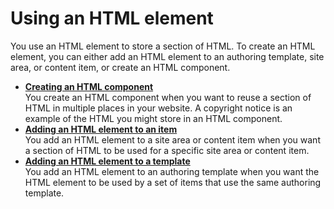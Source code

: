 # Using an HTML element


You use an HTML element to store a section of HTML. To create an HTML element, you can either add an HTML element to an authoring template, site area, or content item, or create an HTML component.

-   **[Creating an HTML component](wcm_dev_elements_html_creating.md)**  
You create an HTML component when you want to reuse a section of HTML in multiple places in your website. A copyright notice is an example of the HTML you might store in an HTML component.
-   **[Adding an HTML element to an item](wcm_dev_elements_html_adding.md)**  
You add an HTML element to a site area or content item when you want a section of HTML to be used for a specific site area or content item.
-   **[Adding an HTML element to a template](wcm_dev_elements_html_add_template.md)**  
You add an HTML element to an authoring template when you want the HTML element to be used by a set of items that use the same authoring template.

